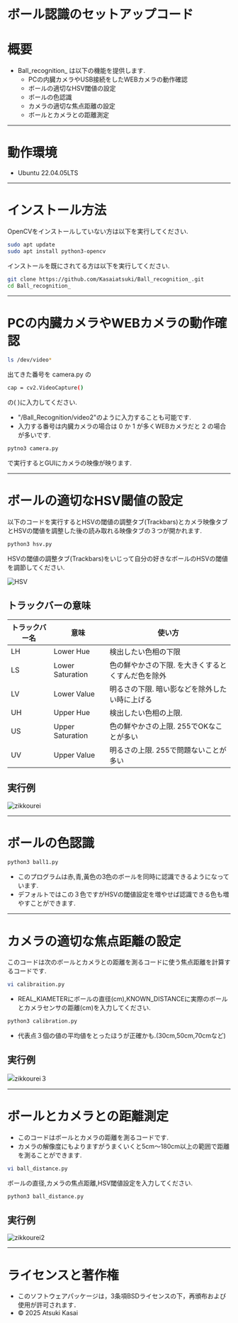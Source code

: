 # ボール認識のセットアップコード

# 概要
* Ball_recognition_ は以下の機能を提供します.
  * PCの内臓カメラやUSB接続をしたWEBカメラの動作確認
  * ボールの適切なHSV閾値の設定
  * ボールの色認識
  * カメラの適切な焦点距離の設定
  * ボールとカメラとの距離測定
---
# 動作環境
* Ubuntu 22.04.05LTS
---
# インストール方法
OpenCVをインストールしていない方は以下を実行してください.
```bash
sudo apt update
sudo apt install python3-opencv
```
インストールを既にされてる方は以下を実行してください.
```bash
git clone https://github.com/Kasaiatsuki/Ball_recognition_.git
cd Ball_recognition_
```
---
# PCの内臓カメラやWEBカメラの動作確認
```bash
ls /dev/video*
```
出てきた番号を camera.py の
```bash
cap = cv2.VideoCapture()
```
の( )に入力してください.
* "/Ball_Recognition/video2"のように入力することも可能です.
* 入力する番号は内臓カメラの場合は 0 か 1 が多くWEBカメラだと 2 の場合が多いです.
```bash
pytno3 camera.py
```
で実行するとGUIにカメラの映像が映ります.

---
# ボールの適切なHSV閾値の設定
以下のコードを実行するとHSVの閾値の調整タブ(Trackbars)とカメラ映像タブとHSVの閾値を調整した後の読み取れる映像タブの３つが開かれます.

```bash
python3 hsv.py
```
HSVの閾値の調整タブ(Trackbars)をいじって自分の好きなボールのHSVの閾値を調節してください.

![HSV](images/Screenshot%20from%202025-06-08%2022-29-23.png)

## トラックバーの意味

| トラックバー名 | 意味         | 使い方                                                                 |
|----------------|--------------|------------------------------------------------------------------------|
| LH             | Lower Hue    | 検出したい色相の下限                        |
| LS             | Lower Saturation | 色の鮮やかさの下限. を大きくするとくすんだ色を除外              |
| LV             | Lower Value  | 明るさの下限. 暗い影などを除外したい時に上げる                        |
| UH             | Upper Hue    | 検出したい色相の上限.                        |
| US             | Upper Saturation | 色の鮮やかさの上限. 255でOKなことが多い                             |
| UV             | Upper Value  | 明るさの上限. 255で問題ないことが多い                                |

## 実行例
![zikkourei](images/Screenshot%20from%202025-06-11%2015-19-00.png)

---
# ボールの色認識

```bash
python3 ball1.py
```
* このプログラムは赤,青,黃色の3色のボールを同時に認識できるようになっています.
* デフォルトではこの３色ですがHSVの閾値設定を増やせば認識できる色も増やすことができます.

---

# カメラの適切な焦点距離の設定
このコードは次のボールとカメラとの距離を測るコードに使う焦点距離を計算するコードです.

```bash
vi calibraition.py
```
* REAL_KIAMETERにボールの直径(cm),KNOWN_DISTANCEに実際のボールとカメラセンサの距離(cm)を入力してください.
```bash
python3 calibration.py
```
* 代表点３個の値の平均値をとったほうが正確かも.(30cm,50cm,70cmなど)
## 実行例
![zikkourei３](images/Screenshot%20from%202025-06-11%2015-48-52.png)

---

# ボールとカメラとの距離測定
* このコードはボールとカメラの距離を測るコードです.
* カメラの解像度にもよりますがうまくいくと5cm〜180cm以上の範囲で距離を測ることができます.
```bash
vi ball_distance.py
```
ボールの直径,カメラの焦点距離,HSV閾値設定を入力してください.
```bash
python3 ball_distance.py
```

## 実行例
![zikkourei2](images/Screenshot%20from%202025-06-11%2016-50-46.png)

---

# ライセンスと著作権

* このソフトウェアパッケージは，3条項BSDライセンスの下，再頒布および使用が許可されます．
* © 2025 Atsuki Kasai
